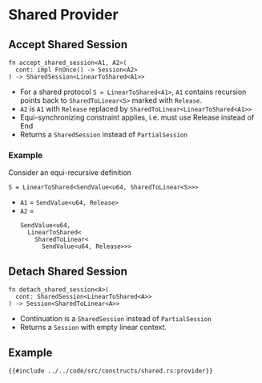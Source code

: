 # Shared Provider

## Accept Shared Session

```rust, noplaypen
fn accept_shared_session<A1, A2>(
  cont: impl FnOnce() -> Session<A2>
) -> SharedSession<LinearToShared<A1>>
```

- For a shared protocol `S = LinearToShared<A1>`, `A1` contains recursion points back to `SharedToLinear<S>` marked with `Release`.
- `A2` is `A1` with `Release` replaced by
  `SharedToLinear<LinearToShared<A1>>`
- Equi-synchronizing constraint applies, i.e. must use Release instead of End
- Returns a `SharedSession` instead of `PartialSession`

### Example

Consider an equi-recursive definition

```rust, noplaypen
S = LinearToShared<SendValue<u64, SharedToLinear<S>>>
```

- `A1` = `SendValue<u64, Release>`
- `A2` =
  ```rust, noplaypen
  SendValue<u64,
    LinearToShared<
      SharedToLinear<
        SendValue<u64, Release>>>
  ```


## Detach Shared Session

```rust, noplaypen
fn detach_shared_session<A>(
  cont: SharedSession<LinearToShared<A>>
) -> Session<SharedToLinear<A>>
```

- Continuation is a `SharedSession` instead of `PartialSession`
- Returns a `Session` with empty linear context.

## Example

```rust, noplaypen
{{#include ../../code/src/constructs/shared.rs:provider}}
```
